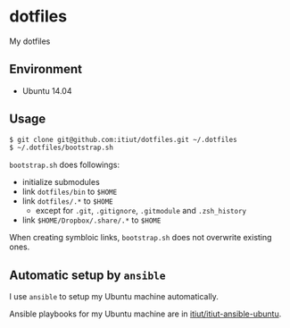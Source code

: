 dotfiles
====

My dotfiles

Environment
----

* Ubuntu 14.04

Usage
----

```sh
$ git clone git@github.com:itiut/dotfiles.git ~/.dotfiles
$ ~/.dotfiles/bootstrap.sh
```

`bootstrap.sh` does followings:

* initialize submodules
* link `dotfiles/bin` to `$HOME`
* link `dotfiles/.*` to `$HOME`
  * except for `.git`, `.gitignore`, `.gitmodule` and `.zsh_history`
* link `$HOME/Dropbox/.share/.*` to `$HOME`

When creating symbloic links, `bootstrap.sh` does not overwrite existing ones.

Automatic setup by `ansible`
----
I use `ansible` to setup my Ubuntu machine automatically.

Ansible playbooks for my Ubuntu machine are in [itiut/itiut-ansible-ubuntu](https://github.com/itiut/itiut-ansible-ubuntu).
